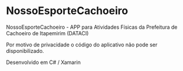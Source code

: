 # NossoEsporteCachoeiro
NossoEsporteCachoeiro - APP para Atividades Físicas da Prefeitura de Cachoeiro de Itapemirim (DATACI) 

Por motivo de privacidade o código do aplicativo não pode ser disponibilizado.  

Desenvolvido em C# / Xamarin

